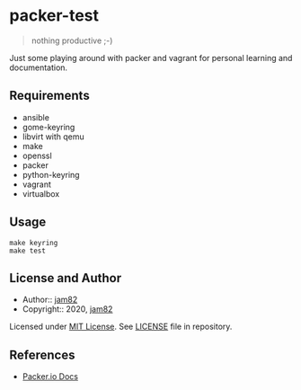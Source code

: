 # packer-test

> nothing productive ;-)

Just some playing around with packer and vagrant for personal learning and documentation.

## Requirements

- ansible
- gome-keyring
- libvirt with qemu
- make
- openssl
- packer
- python-keyring
- vagrant
- virtualbox

## Usage

```shell
make keyring
make test
```

## License and Author

- Author:: [jam82](https://github.com/jam82/)
- Copyright:: 2020, [jam82](https://github.com/jam82/)

Licensed under [MIT License](https://opensource.org/licenses/MIT).
See [LICENSE](https://github.com/jam82/ansible-role-packer-provision/blob/master/LICENSE) file in repository.

## References

- [Packer.io Docs](https://www.packer.io/docs/)
